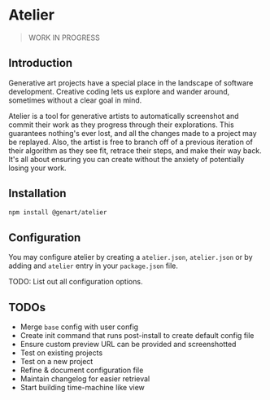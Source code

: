 # Atelier

> WORK IN PROGRESS

## Introduction

Generative art projects have a special place in the landscape of software development. Creative coding lets us explore and wander around, sometimes without a clear goal in mind.

Atelier is a tool for generative artists to automatically screenshot and commit their work as they progress through their explorations. This guarantees nothing's ever lost, and all the changes made to a project may be replayed. Also, the artist is free to branch off of a previous iteration of their algorithm as they see fit, retrace their steps, and make their way back. It's all about ensuring you can create without the anxiety of potentially losing your work.

## Installation

```bash
npm install @genart/atelier
```

## Configuration

You may configure atelier by creating a `atelier.json`, `atelier.json` or by adding and `atelier` entry in your `package.json` file.

TODO: List out all configuration options.

## TODOs

- Merge `base` config with user config
- Create init command that runs post-install to create default config file
- Ensure custom preview URL can be provided and screenshotted
- Test on existing projects
- Test on a new project
- Refine & document configuration file
- Maintain changelog for easier retrieval
- Start building time-machine like view
